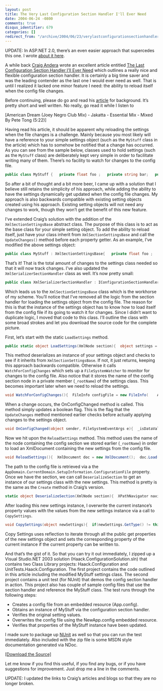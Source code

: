 ```yaml
---
layout: post
title: The Very Last Configuration Section Handler I'll Ever Need
date: 2004-06-24 -0800
comments: true
disqus_identifier: 679
categories: []
redirect_from: "/archive/2004/06/23/verylastconfigurationsectionhandler.aspx/"
---
```


UPDATE: In ASP.NET 2.0, there’s an even easier approach that supercedes
this one. I wrote [about it
here](http://haacked.com/archive/2007/03/12/custom-configuration-sections-in-3-easy-steps.aspx "configuration in asp.net 2.0").

A while back [Craig
Andera](http://pluralsight.com/blogs/craig/default.aspx "Craig Andera’s Blog")
wrote an excellent article entitled [The Last Configuration Section
Handler I’ll Ever
Need](http://www.pluralsight.com/wiki/default.aspx/Craig/XmlSerializerSectionHandler.html)
which outlines a really nice and flexible configuration section handler.
It is certainly a big time saver and was the leading contender as the
last one I would ever need as well. That is until I realized it lacked
one minor feature I need: the ability to reload itself when the config
file changes.

Before continuing, please do go and read his
[article](http://www.pluralsight.com/wiki/default.aspx/Craig/XmlSerializerSectionHandler.html "The Last Configuration Section Handler")
for background. It’s pretty short and well written. No really, go read
it while I listen to

[American Dream (Joey Negro Club Mix) - Jakatta - Essential Mix - Mixed
By Pete Tong (5:22)]

Having read his article, it should be apparent why reloading the
settings when the file changes is a challenge. Mainly because you most
likely will have a reference to your simple settings object (such as the
`MyStuff` class in the article) which has to somehow be notified that a
change has occurred. As you can see from the sample below, classes used
to hold settings (such as the `MyStuff` class) are deliberately kept
very simple in order to facilitate writing many of them. There’s no
facility to watch for changes to the config file.

```csharp
public class MyStuff {   private float foo ;   private string bar;   public float Foo   {     get { return foo ; }     set { foo = value ; }   }   public string Bar   {     get { return bar; }     set { bar = value ;   } } 
```

So after a bit of thought and a bit more beer, I came up with a solution
that I believe still retains the simplicity of his approach, while
adding the ability to have the settings dynamically get updated when the
config file changes. My approach is also backwards compatible with
existing setting objects created using his approach. Existing setting
objects will not need any changes to work, though they won’t get the
benefit of this new feature.

I’ve extended Craig’s solution with the addition of the
`XmlSectionSettingsBase` abstract class. The purpose of this class is to
act as the base class for your simple setting object. To add the ability
to reload itself, just have your class inherit from
`XmlSectionSettingsBase` and call the `UpdateChanges()` method before
each property getter. As an example, I’ve modified the above settings
object:

```csharp
public class MyStuff : XmlSectionSettingsBase{   private float foo ;   private string bar;   public float Foo   {     get     {       UpdateChanges();      return foo ;     }     set { foo = value ; }   }   public string Bar   {     get     {       UpdateChanges();      return bar;     }     set { bar = value ;   } } 
```

That’s it! That is the total amount of changes to the settings class
needed so that it will now track changes. I’ve also updated the
`XmlSerializerSectionHandler` class as well. It’s now pretty small:

```csharp
public class XmlSerializerSectionHandler : IConfigurationSectionHandler {   public object Create(object parent, object context, XmlNode section)  {    return XmlSectionSettingsBase.LoadSettings(section);  } }
```

Which leads us to the `XmlSectionSettingsBase` class which is the
workhorse of my scheme. You’ll notice that I’ve removed all the logic
from the section handler for loading the settings object from the config
file. The reason for this is that the instance of the settings object
has to know how to load itself from the config file if its going to
watch it for changes. Since I didn’t want to duplicate logic, I moved
that code to this class. I’ll outline the class with some broad strokes
and let you download the source code for the complete picture.

First, let’s start with the static `LoadSettings` method.

```csharp
public static object LoadSettings(XmlNode section){  object settings = DeserializeSection(section);  XmlSectionSettingsBase xmlSettings = settings        as XmlSectionSettingsBase;  if(xmlSettings != null)  {    xmlSettings._rootName = section.Name;    ((XmlSectionSettingsBase)settings).WatchForConfigChanges();  }   return settings;}
```

This method deserializes an instance of your settings object and checks
to see if it inherits from `XmlSectionSettingsBase`. If not, it just
returns, keeping this approach backwards compatible. Otherwise it calls
`WatchForConfigChanges` which sets up a `FileSystemWatcher` to monitor
for changes to the config file. Also notice that it stores the name of
the config section node in a private member (`_rootName`) of the
settings class. This becomes important later when we need to reload the
settings.

```csharp
void WatchForConfigChanges(){  FileInfo configFile = new FileInfo(    AppDomain.CurrentDomain.SetupInformation.ConfigurationFile);  try   {     _watcher = new FileSystemWatcher(configFile.DirectoryName);    _watcher.Filter = configFile.Name;    _watcher.NotifyFilter = NotifyFilters.LastWrite;    _watcher.Changed +=       new FileSystemEventHandler(OnConfigChanged);    _watcher.EnableRaisingEvents = true;  }  catch(Exception ex)  {    Log.Error("Configuration problem.", ex);    throw new ConfigurationException("An       error occurred while attempting to watch for file       system changes.", ex);  }}
```

When a change occurs, the OnConfigChanged method is called. This method
simply updates a boolean flag. This is the flag that the `UpdateChanges`
method mentioned earlier checks before actually applying changes to the
settings object.

```csharp
void OnConfigChanged(object sender, FileSystemEventArgs e){  _isDataValid = false;}protected void UpdateChanges(){  if(!_isDataValid)    ReloadSettings();}
```

Now we hit upon the `ReloadSettings` method. This method uses the name
of the node containing the config section we stored earlier
(`_rootName`) in order to load an XmlDocument containing the new
settings from the config file.

```csharp
void ReloadSettings(){  XmlDocument doc = new XmlDocument();  doc.Load(    AppDomain.CurrentDomain.SetupInformation.ConfigurationFile);  XmlNodeList nodes = doc.GetElementsByTagName(_rootName);  if(nodes.Count > 0)  {    //Note: newSettings should not watch for config changes.     XmlSectionSettingsBase newSettings =        DeserializeSection(nodes[0]) as XmlSectionSettingsBase;    newSettings._isDataValid = true;    CopySettings(newSettings);  }  else     throw       new System.Configuration.ConfigurationException(        "Configuration section " + _rootName + " not found.");}
```

The path to the config file is retrieved via a the
`AppDomain.CurrentDomain.SetupInformation.ConfigurationFile` property.
Once we have the section, we can call `DeserializeSection` to get an
instance of our settings class with the new settings. This method is
pretty is the same as the `Create` method in Craig’s version.

```csharp
static object DeserializeSection(XmlNode section){  XPathNavigator navigator = section.CreateNavigator();   string typename =     (string)navigator.Evaluate("string(@type)");  Type type = Type.GetType(typename);  if(type == null)    throw new       ConfigurationException("The type ’" + typename       + "’ is not a valid type.       Double check the type parameter.");  XmlSerializer serializer = new XmlSerializer(type);   return serializer.Deserialize(new XmlNodeReader(section));}
```

After loading this new settings instance, I overwrite the current
instance’s property values with the values from the new settings
instance via a call to `CopySettings`.

```csharp
void CopySettings(object newSettings){  if(newSettings.GetType() != this.GetType())    return;  PropertyInfo[] properties =     newSettings.GetType().GetProperties();  foreach(PropertyInfo property in properties)  {    if(property.CanWrite && property.CanRead)    {      property.SetValue(this,         property.GetValue(newSettings, null), null);    }  }}
```

Copy Settings uses reflection to iterate through all the public get
properties of the new settings object and sets the corresponding
property of the current instance if the current property can be written
to.

And that’s the gist of it. So that you can try it out immediately, I
zipped up a Visual Studio.NET 2003 solution
(Haack.ConfigurationSolution.sln) that contains two Class Library
projects: Haack.Configuration and UnitTests.Haack.Configuration. The
first project contains the code outlined in this article including the
modified MyStuff settings class. The second project contains a unit test
(for NUnit) that demos the config section handler in action. This
project also has couple of sample config files that use the section
handler and reference the MyStuff class. The test runs through the
following steps:

-   Creates a config file from an embedded resource (App.config).
-   Obtains an instance of MyStuff via the configuration section
    handler.
-   Verifies the original setting values.
-   Overwrites the config file using the NewApp.config embedded
    resource.
-   Verifies that properties of the MyStuff instance have been updated.

I made sure to package up
[NUnit](http://www.nunit.org/ "NUnit homepage") as well so that you can
run the test immediately. Also included with the zip file is some MSDN
style documentation generated via NDoc.

[[Download the
Source]](/code/Haack.ConfigurationSolution.zip "Download")

Let me know if you find this useful, if you find any bugs, or if you
have suggestions for improvement. Just drop me a line in the comments.

UPDATE: I updated the links to Craig’s articles and blogs so that they
are no longer broken.

